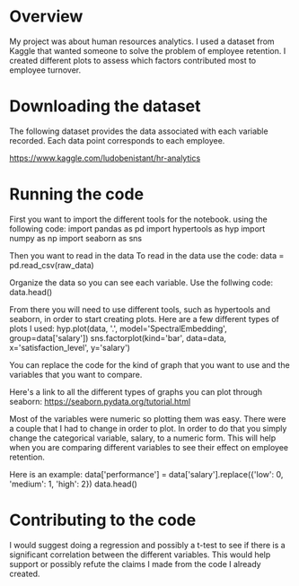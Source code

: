 # Overview

My project was about human resources analytics. I used a dataset from Kaggle that wanted someone to solve the problem of employee retention. I created different plots to assess which factors contributed most to employee turnover.

# Downloading the dataset

The following dataset provides the data associated with each variable recorded. Each data point corresponds to each employee.

https://www.kaggle.com/ludobenistant/hr-analytics

# Running the code

First you want to import the different tools for the notebook. using the following code:
import pandas as pd
import hypertools as hyp
import numpy as np
import seaborn as sns

Then you want to read in the data
To read in the data use the code:
data = pd.read_csv(raw_data)

Organize the data so you can see each variable. Use the follwing code:
data.head()

From there you will need to use different tools, such as hypertools and seaborn, in order to start creating plots. Here are a few different types of plots I used:
hyp.plot(data, '.', model='SpectralEmbedding', group=data['salary'])
sns.factorplot(kind='bar', data=data, x='satisfaction_level', y='salary')

You can replace the code for the kind of graph that you want to use and the variables that you want to compare.

Here's a link to all the different types of graphs you can plot through seaborn:
https://seaborn.pydata.org/tutorial.html

Most of the variables were numeric so plotting them was easy. There were a couple that I had to change in order to plot. In order to do that you simply change the categorical variable, salary, to a numeric form. This will help when you are comparing different variables to see their effect on employee retention.

Here is an example:
data['performance'] = data['salary'].replace({'low': 0, 'medium': 1, 'high': 2})
data.head()

# Contributing to the code

I would suggest doing a regression and possibly a t-test to see if there is a significant correlation between the different variables. This would help support or possibly refute the claims I made from the code I already created.
